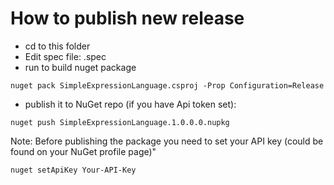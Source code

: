 How to publish new release
==========================

* cd to this folder
* Edit spec file: .spec
* run to build nuget package
``` 
nuget pack SimpleExpressionLanguage.csproj -Prop Configuration=Release
```
* publish it to NuGet repo (if you have Api token set):
```
nuget push SimpleExpressionLanguage.1.0.0.0.nupkg
```

Note: Before publishing the package you need to set your API key (could be found on your NuGet profile page)"
```
nuget setApiKey Your-API-Key
```